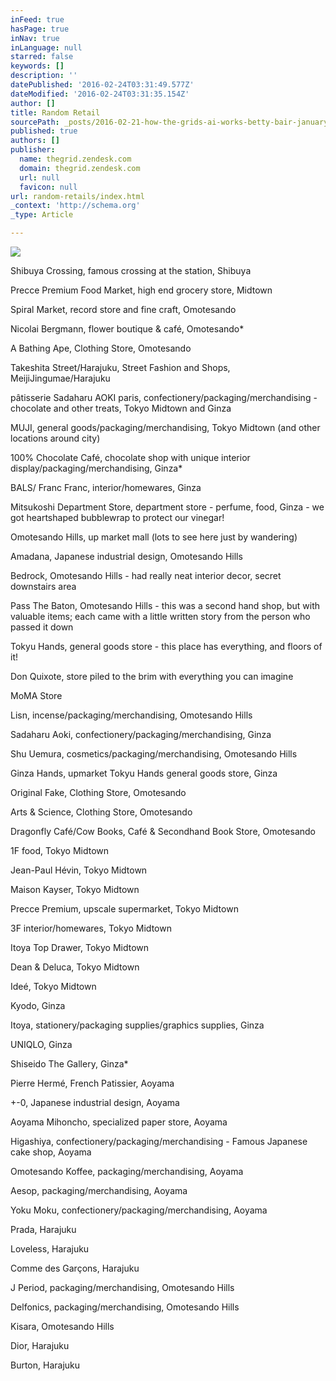 ```yaml
---
inFeed: true
hasPage: true
inNav: true
inLanguage: null
starred: false
keywords: []
description: ''
datePublished: '2016-02-24T03:31:49.577Z'
dateModified: '2016-02-24T03:31:35.154Z'
author: []
title: Random Retail
sourcePath: _posts/2016-02-21-how-the-grids-ai-works-betty-bair-january-29-2016-1442.md
published: true
authors: []
publisher:
  name: thegrid.zendesk.com
  domain: thegrid.zendesk.com
  url: null
  favicon: null
url: random-retails/index.html
_context: 'http://schema.org'
_type: Article

---
```

![](https://the-grid-user-content.s3-us-west-2.amazonaws.com/71094730-9b6c-407e-901d-4afb361006ba.jpg)

Shibuya Crossing, famous crossing at the station, Shibuya

Precce Premium Food Market, high end grocery store, Midtown

Spiral Market, record store and fine craft, Omotesando

Nicolai Bergmann, flower boutique & café, Omotesando\*

A Bathing Ape, Clothing Store, Omotesando

Takeshita Street/Harajuku, Street Fashion and Shops, MeijiJingumae/Harajuku

pâtisserie Sadaharu AOKI paris, confectionery/packaging/merchandising - chocolate and other treats, Tokyo Midtown and Ginza

MUJI, general goods/packaging/merchandising, Tokyo Midtown (and other locations around city)

100% Chocolate Café, chocolate shop with unique interior display/packaging/merchandising, Ginza\*

BALS/ Franc Franc, interior/homewares, Ginza

Mitsukoshi Department Store, department store - perfume, food, Ginza - we got heartshaped bubblewrap to protect our vinegar!

Omotesando Hills, up market mall (lots to see here just by wandering)

Amadana, Japanese industrial design, Omotesando Hills

Bedrock, Omotesando Hills - had really neat interior decor, secret downstairs area

Pass The Baton, Omotesando Hills - this was a second hand shop, but with valuable items; each came with a little written story from the person who passed it down

Tokyu Hands, general goods store - this place has everything, and floors of it!

Don Quixote, store piled to the brim with everything you can imagine

MoMA Store

Lisn, incense/packaging/merchandising, Omotesando Hills

Sadaharu Aoki, confectionery/packaging/merchandising, Ginza

Shu Uemura, cosmetics/packaging/merchandising, Omotesando Hills

Ginza Hands, upmarket Tokyu Hands general goods store, Ginza

Original Fake, Clothing Store, Omotesando

Arts & Science, Clothing Store, Omotesando

Dragonfly Café/Cow Books, Café & Secondhand Book Store, Omotesando

1F food, Tokyo Midtown

Jean-Paul Hévin, Tokyo Midtown

Maison Kayser, Tokyo Midtown

Precce Premium, upscale supermarket, Tokyo Midtown

3F interior/homewares, Tokyo Midtown

Itoya Top Drawer, Tokyo Midtown

Dean & Deluca, Tokyo Midtown

Ideé, Tokyo Midtown

Kyodo, Ginza

Itoya, stationery/packaging supplies/graphics supplies, Ginza

UNIQLO, Ginza

Shiseido The Gallery, Ginza\*

Pierre Hermé, French Patissier, Aoyama

+-0, Japanese industrial design, Aoyama

Aoyama Mihoncho, specialized paper store, Aoyama

Higashiya, confectionery/packaging/merchandising - Famous Japanese cake shop, Aoyama

Omotesando Koffee, packaging/merchandising, Aoyama

Aesop, packaging/merchandising, Aoyama

Yoku Moku, confectionery/packaging/merchandising, Aoyama

Prada, Harajuku

Loveless, Harajuku

Comme des Garçons, Harajuku

J Period, packaging/merchandising, Omotesando Hills

Delfonics, packaging/merchandising, Omotesando Hills

Kisara, Omotesando Hills

Dior, Harajuku

Burton, Harajuku